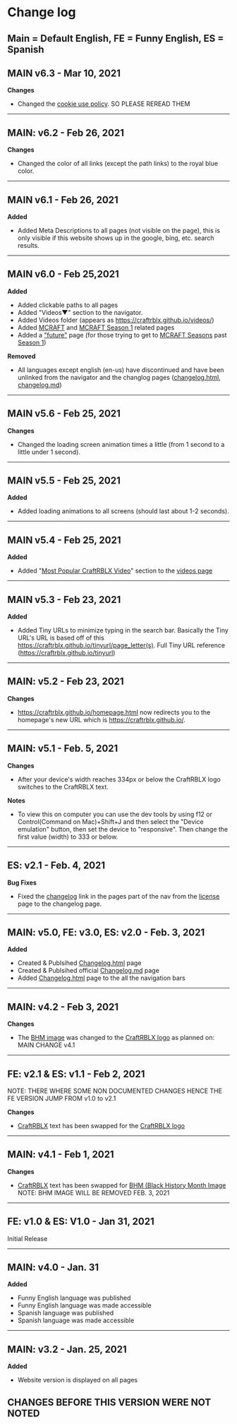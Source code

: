 # Change log
## Main = Default English, FE = Funny English, ES = Spanish

## MAIN v6.3 - Mar 10, 2021
**Changes**
- Changed the [cookie use policy](https://craftrblx.github.io/cookies.html). SO PLEASE REREAD THEM

---

## MAIN: v6.2 - Feb 26, 2021
**Changes**
- Changed the color of all links (except the path links) to the royal blue color.

---

## MAIN v6.1 - Feb 26, 2021
**Added**
- Added Meta Descriptions to all pages (not visible on the page), this is only visible if this website shows up in the google, bing, etc. search results.

---

## MAIN v6.0 - Feb 25,2021
**Added**
- Added clickable paths to all pages
- Added "Videos▼" section to the navigator.
- Added Videos folder (appears as https://craftrblx.github.io/videos/)
- Added [MCRAFT](https://craftrblx.github.io/videos/mcraft/index.html) and [MCRAFT Season 1](https://craftrblx.github.io/videos/mcraft/s1/index.html) related pages
- Added a ["future"](https://craftrblx.github.io/videos/future/fmcraft/index.html) page (for those trying to get to [MCRAFT Seasons](https://craftrblx.github.io/videos/mcraft/index.html) past [Season 1](https://craftrblx.github.io/videos/mcraft/s1/index.html))

**Removed**
- All languages except english (en-us) have discontinued and have been unlinked from the navigator and the changlog pages ([changelog.html](https://craftrblx.github.io/changelog.html), [changelog.md](https://craftrblx.github.io/CHANGELOG.md))

---

## MAIN v5.6 - Feb 25, 2021
**Changes**
- Changed the loading screen animation times a little (from 1 second to a little under 1 second).

---

## MAIN v5.5 - Feb 25, 2021
**Added**
- Added loading animations to all screens (should last about 1-2 seconds).

---

## MAIN v5.4 - Feb 25, 2021
**Added**
- Added "[Most Popular CraftRBLX Video](https://www.youtube.com/watch?v=pS3GVPsTW58)" section to the [videos page](https://craftrblx.github.io/videos.html)

---

## MAIN v5.3 - Feb 23, 2021
**Added**
- Added Tiny URLs to minimize typing in the search bar. Basically the Tiny URL's URL is based off of this https://craftrblx.github.io/tinyurl/page_letter(s). Full Tiny URL reference (https://craftrblx.github.io/tinyurl)

---

## MAIN: v5.2 - Feb 23, 2021

**Changes**
- https://craftrblx.github.io/homepage.html now redirects you to the homepage's new URL which is https://craftrblx.github.io/.

---

## MAIN: v5.1 - Feb. 5, 2021

**Changes**
- After your device's width reaches 334px or below the CraftRBLX logo switches to the CraftRBLX text.

**Notes**
- To view this on computer you can use the dev tools by using f12 or Control(Command on Mac)+Shift+J and then select the "Device emulation" button, then set the device to "responsive". Then change the first value (width) to 333 or below.

---

## ES: v2.1 - Feb. 4, 2021

**Bug Fixes**
- Fixed the [changelog](https://craftrblx.github.io/tinyurl/cl) link in the pages part of the nav from the [license](https://craftrblx.github.io/tinyurl/l) page to the changelog page.

---

## MAIN: v5.0, FE: v3.0, ES: v2.0 - Feb. 3, 2021

**Added**
- Created & Publsihed [Changelog.html](https://craftrblx.github.io/tinyurl/cl) page
- Created & Publsihed official [Changelog.md](https://craftrblx.github.io/changelog.md) page
- Added [Changelog.html](https://craftrblx.github.io/tinyurl/cl) page to the all the navigation bars

---

## MAIN: v4.2 - Feb 3, 2021

**Changes**
- The [BHM image](https://craftrblx.github.io/HBHM_Cropped.png) was changed to the [CraftRBLX logo](https://craftrblx.github.io/rana_crafrblx.png) as planned on: MAIN CHANGE v4.1

---

## FE: v2.1 & ES: v1.1 - Feb 2, 2021 
NOTE: THERE WHERE SOME NON DOCUMENTED CHANGES HENCE THE FE VERSION JUMP FROM v1.0 to v2.1

**Changes**
- [CraftRBLX](https://www.youtube.com/channel/UCEh6ZxENe-OzEu_tl3t3s-w/) text has been swapped for the [CraftRBLX logo](https://craftrblx.github.io/rana_crafrblx.png)

---

## MAIN: v4.1 - Feb 1, 2021

**Changes**
- [CraftRBLX](https://www.youtube.com/channel/UCEh6ZxENe-OzEu_tl3t3s-w/) text has been swapped for [BHM (Black History Month Image](https://craftrblx.github.io/HBHM_Cropped.png) NOTE: BHM IMAGE WILL BE REMOVED FEB. 3, 2021

---

## FE: v1.0 & ES: V1.0 - Jan 31, 2021

Initial Release

---

## MAIN: v4.0 - Jan. 31

**Added**
- Funny English language was published 
- Funny English language was made accessible
- Spanish language was published 
- Spanish language was made accessible

---

## MAIN: v3.2 - Jan. 25, 2021

**Added**
- Website version is displayed on all pages

## CHANGES BEFORE THIS VERSION WERE NOT NOTED
